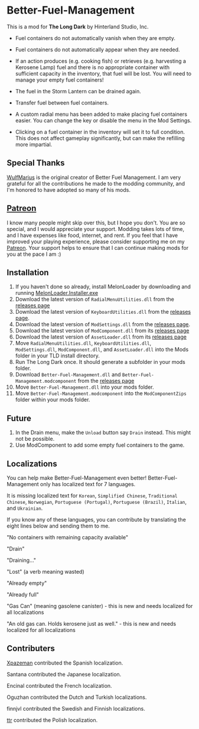 # Better-Fuel-Management


This is a mod for **The Long Dark** by Hinterland Studio, Inc.


* Fuel containers do not automatically vanish when they are empty.

* Fuel containers do not automatically appear when they are needed.

* If an action produces (e.g. cooking fish) or retrieves (e.g. harvesting a Kerosene Lamp) fuel and there is no appropriate container with sufficient capacity in the inventory, that fuel will be lost. You will need to manage your empty fuel containers!

* The fuel in the Storm Lantern can be drained again.

* Transfer fuel between fuel containers.

* A custom radial menu has been added to make placing fuel containers easier. You can change the key or disable the menu in the Mod Settings.

* Clicking on a fuel container in the inventory will set it to full condition. This does not affect gameplay significantly, but can make the refilling more impartial.

## Special Thanks

[WulfMarius](https://github.com/WulfMarius) is the original creator of Better Fuel Management. I am very grateful for all the contributions he made to the modding community, and I'm honored to have adopted so many of his mods.

## [Patreon](https://www.patreon.com/ds5678)

I know many people might skip over this, but I hope you don't. You are so special, and I would appreciate your support. Modding takes lots of time, and I have expenses like food, internet, and rent. If you feel that I have improved your playing experience, please consider supporting me on my [Patreon](https://www.patreon.com/ds5678). Your support helps to ensure that I can continue making mods for you at the pace I am :)

## Installation

1. If you haven't done so already, install MelonLoader by downloading and running [MelonLoader.Installer.exe](https://github.com/HerpDerpinstine/MelonLoader/releases/latest/download/MelonLoader.Installer.exe)
2. Download the latest version of `RadialMenuUtilities.dll` from the [releases page](https://github.com/ds5678/RadialMenuUtilities/releases)
3. Download the latest version of `KeyboardUtilities.dll` from the [releases page](https://github.com/ds5678/KeyboardUtilities/releases).
4. Download the latest version of `ModSettings.dll` from the [releases page](https://github.com/zeobviouslyfakeacc/ModSettings/releases).
5. Download the latest version of `ModComponent.dll` from its [releases page](https://github.com/ds5678/ModComponent/releases)
6. Download the latest version of `AssetLoader.dll` from its [releases page](https://github.com/ds5678/AssetLoader/releases)
7. Move `RadialMenuUtilities.dll`, `KeyboardUtilities.dll`, `ModSettings.dll`, `ModComponent.dll`, and `AssetLoader.dll` into the Mods folder in your TLD install directory.
8. Run The Long Dark once. It should generate a subfolder in your mods folder.
9. Download `Better-Fuel-Management.dll` and `Better-Fuel-Management.modcomponent` from the [releases page](https://github.com/ds5678/Better-Fuel-Management/releases)
10. Move `Better-Fuel-Management.dll` into your mods folder.
11. Move `Better-Fuel-Management.modcomponent` into the `ModComponentZips` folder within your mods folder.

## Future

1. In the Drain menu, make the `Unload` button say `Drain` instead. This might not be possible.
2. Use ModComponent to add some empty fuel containers to the game.

## Localizations

You can help make Better-Fuel-Management even better! Better-Fuel-Management only has localized text for 7 languages.

It is missing localized text for `Korean`, `Simplified Chinese`, `Traditional Chinese`, `Norwegian`, `Portuguese (Portugal)`, `Portuguese (Brazil)`, `Italian`, and `Ukrainian`. 

If you know any of these languages, you can contribute by translating the eight lines below and sending them to me.

"No containers with remaining capacity available"

"Drain"

"Draining..."

"Lost" (a verb meaning wasted)

"Already empty"

"Already full"

"Gas Can" (meaning gasolene canister) - this is new and needs localized for all localizations

"An old gas can. Holds kerosene just as well." - this is new and needs localized for all localizations

## Contributers

[Xpazeman](https://github.com/Xpazeman) contributed the Spanish localization.

Santana contributed the Japanese localization.

Encinal contributed the French localization.

Oguzhan contributed the Dutch and Turkish localizations.

finnjvl contributed the Swedish and Finnish localizations.

[ttr](https://github.com/ttr) contributed the Polish localization.